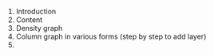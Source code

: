 1. Introduction
2. Content
3. Density graph
4. Column graph in various forms (step by step to add layer)
5. 
